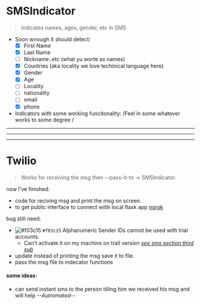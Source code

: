 # SMSIndicator

> Indicates names, ages, gender, etc in SMS

* Soon wnough it should detect:
    + [X] First Name
    + [X] Last Name
    + [ ] Nickname..etc (what yu worte as names)
    + [X] Countries (aka locality we love techinical language here)
    + [X] Gender
    + [X] Age
    + [ ] Locality
    + [ ] nationality
    + [ ] email
    + [X] phone

* Indicators with some working funcitonality:
	/Feel in some whatever works to some degree /

-------
-------
-------

# Twilio

> Works for receiving the msg then --pass-it-to &rarr; SMSIndicator.



now I've finished: 
- code for reciving msg and print the msg on screen.
- to get public interface to connect witih local flask app  [ngrok](https://ngrok.com/downloadi) 

bug still need:
   - ![#f03c15](https://placehold.it/15/f03c15/000000?text=+) `#f03c15` Alphanumeric Sender IDs cannot be used with trial accounts.
      + Can't activate it on my machine on trail version [*see sms section third sub*](https://support.twilio.com/hc/en-us/articles/223136107-How-does-Twilio-s-Free-Trial-work-)
   - update instead of printing the msg save it to file.
   - pass the msg file to indecator functions


#### some ideas:
- can send instant sms to the person tilling him we received his msg and will help *--Autromated--*
